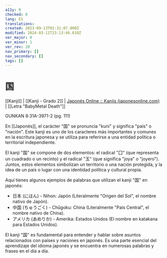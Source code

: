 ```yaml
---
a11y: 0
checked: 0
lang: ES
translations: 
created: 2023-09-13T02:31:07.000Z
modified: 2024-03-11T23:13:46.810Z
ver_major: 0
ver_minor: 1
ver_rev: 20
nav_primary: []
nav_secondary: []
tags: []
---
```

# 国

[[Kanji]] | [[Kanji - Grado 2]] | [Japonés Online :: Kanjis (japonesonline.com)](http://japonesonline.com/kanjis/busqueda/?s=%E5%9B%BD&x=0&y=0) | [[Letra "BabyMetal Death"]]

GUNKAN 8·31A-3971-2 (pg. 111)

En [[Japonés]], el carácter "国" se pronuncia "kuni" y significa "país" o "nación". Este kanji es uno de los caracteres más importantes y comunes en la escritura japonesa y se utiliza para referirse a una entidad política o territorial independiente.

El kanji "国" se compone de dos elementos: el radical "囗" (que representa un cuadrado o un recinto) y el radical "玉" (que significa "joya" o "joyero"). Juntos, estos elementos simbolizan un territorio o una nación protegida, y la idea de un país o lugar con una identidad política y cultural propia.

Aquí tienes algunos ejemplos de palabras que utilizan el kanji "国" en japonés:

- 日本 (にほん) - Nihon: Japón (Literalmente "Origen del Sol", el nombre nativo de Japón).
- 中国 (ちゅうごく) - Chūgoku: China (Literalmente "País Central", el nombre nativo de China).
- アメリカ (あめりか) - Amerika: Estados Unidos (El nombre en katakana para Estados Unidos).

El kanji "国" es fundamental para entender y hablar sobre asuntos relacionados con países y naciones en japonés. Es una parte esencial del aprendizaje del idioma japonés y se encuentra en numerosas palabras y frases en el día a día.